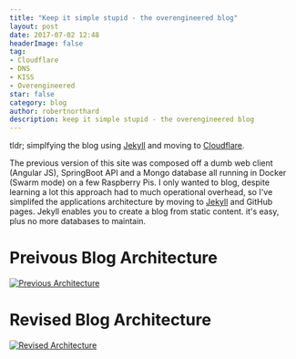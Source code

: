 ```yaml
---
title: "Keep it simple stupid - the overengineered blog"
layout: post
date: 2017-07-02 12:48
headerImage: false
tag:
- Cloudflare
- DNS
- KISS
- Overengineered
star: false
category: blog
author: robertnorthard
description: keep it simple stupid - the overengineered blog
---
```


tldr; simplfying the blog using [Jekyll](https://jekyllrb.com/) and moving to [Cloudflare](https://www.cloudflare.com/ "Cloudflare").

The previous version of this site was composed off a dumb web client (Angular JS), SpringBoot API and a Mongo database all running in Docker (Swarm mode) on a few Raspberry Pis. I only wanted to blog, despite learning a lot this approach had to much operational overhead, so I've simplifed the applications architecture by moving to [Jekyll](https://jekyllrb.com/) and GitHub pages. Jekyll enables you to create a blog from static content. it's easy, plus no more databases to maintain.

# Preivous Blog Architecture

[![Previous Architecture](https://robertnorthard.com/assets/images/2017-07-02-previous_architecture.png "Previous Architecture")](https://robertnorthard.com/assets/images/2017-07-02-previous_architecture.png "Previous Architecture")

# Revised Blog Architecture

[![Revised Architecture](https://robertnorthard.com/assets/images/2017-07-02-revised_architecture.png "Revised Architecture")](https://robertnorthard.com/assets/images/2017-07-02-revised_architecture.png "Revised Architecture")